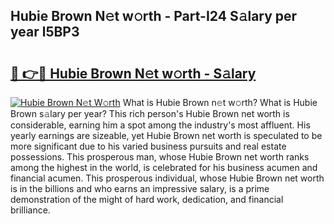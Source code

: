 ## Hubie Brown N𝚎t w𝚘rth - Part-I24 S𝚊lary per year l5BP3

# <h2><a href="http://gc2abs.nevu.top/?p=Hubie+Brown">🔗 👉🔴 Hubie Brown N𝚎t w𝚘rth - S𝚊lary</a></h2>

[![Hubie Brown N𝚎t W𝚘rth](https://i.imgur.com/Oavwk0R.jpeg)](http://gc2abs.nevu.top/?p=Hubie+Brown)
What is Hubie Brown n𝚎t w𝚘rth? What is Hubie Brown s𝚊lary per year?
This rich person's Hubie Brown net worth is considerable, earning him a spot among the industry's most affluent. His yearly earnings are sizeable, yet Hubie Brown net worth is speculated to be more significant due to his varied business pursuits and real estate possessions. This prosperous man, whose Hubie Brown net worth ranks among the highest in the world, is celebrated for his business acumen and financial acumen. This prosperous individual, whose Hubie Brown net worth is in the billions and who earns an impressive salary, is a prime demonstration of the might of hard work, dedication, and financial brilliance.
